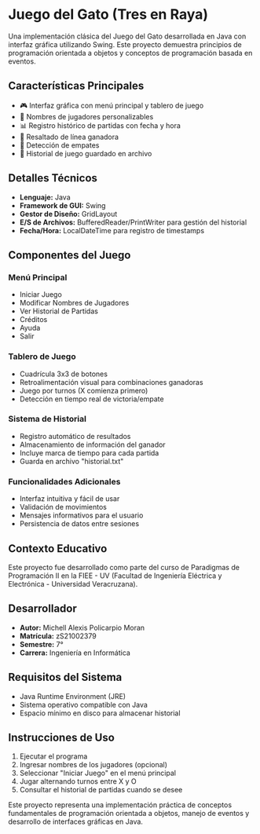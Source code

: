 # Juego del Gato (Tres en Raya)

Una implementación clásica del Juego del Gato desarrollada en Java con interfaz gráfica utilizando Swing. Este proyecto demuestra principios de programación orientada a objetos y conceptos de programación basada en eventos.

## Características Principales

- 🎮 Interfaz gráfica con menú principal y tablero de juego
- 👥 Nombres de jugadores personalizables
- 📊 Registro histórico de partidas con fecha y hora
- 🎯 Resaltado de línea ganadora
- 🤝 Detección de empates
- 💾 Historial de juego guardado en archivo

## Detalles Técnicos

- **Lenguaje:** Java
- **Framework de GUI:** Swing
- **Gestor de Diseño:** GridLayout
- **E/S de Archivos:** BufferedReader/PrintWriter para gestión del historial
- **Fecha/Hora:** LocalDateTime para registro de timestamps

## Componentes del Juego

### Menú Principal
- Iniciar Juego
- Modificar Nombres de Jugadores
- Ver Historial de Partidas
- Créditos
- Ayuda
- Salir

### Tablero de Juego
- Cuadrícula 3x3 de botones
- Retroalimentación visual para combinaciones ganadoras
- Juego por turnos (X comienza primero)
- Detección en tiempo real de victoria/empate

### Sistema de Historial
- Registro automático de resultados
- Almacenamiento de información del ganador
- Incluye marca de tiempo para cada partida
- Guarda en archivo "historial.txt"

### Funcionalidades Adicionales
- Interfaz intuitiva y fácil de usar
- Validación de movimientos
- Mensajes informativos para el usuario
- Persistencia de datos entre sesiones

## Contexto Educativo
Este proyecto fue desarrollado como parte del curso de Paradigmas de Programación II en la FIEE - UV (Facultad de Ingeniería Eléctrica y Electrónica - Universidad Veracruzana).

## Desarrollador
- **Autor:** Michell Alexis Policarpio Moran
- **Matrícula:** zS21002379
- **Semestre:** 7°
- **Carrera:** Ingeniería en Informática

## Requisitos del Sistema
- Java Runtime Environment (JRE)
- Sistema operativo compatible con Java
- Espacio mínimo en disco para almacenar historial

## Instrucciones de Uso
1. Ejecutar el programa
2. Ingresar nombres de los jugadores (opcional)
3. Seleccionar "Iniciar Juego" en el menú principal
4. Jugar alternando turnos entre X y O
5. Consultar el historial de partidas cuando se desee

Este proyecto representa una implementación práctica de conceptos fundamentales de programación orientada a objetos, manejo de eventos y desarrollo de interfaces gráficas en Java.
